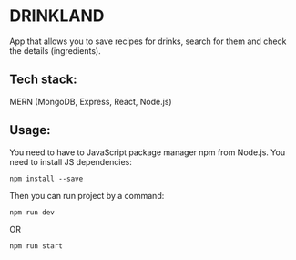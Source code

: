 # DRINKLAND
App that allows you to save recipes for drinks, search for them and check the details (ingredients).

## Tech stack: 
MERN (MongoDB, Express, React, Node.js)

## Usage:
You need to have to JavaScript package manager npm from Node.js. You need to install JS dependencies:
```
npm install --save
```
Then you can run project by a command:
```
npm run dev
```
OR
```
npm run start
```
